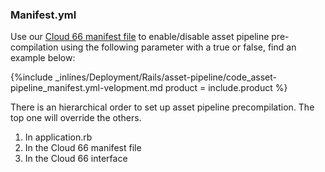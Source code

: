<!--  usedin: [ _rails/deployment/asset-pipeline.md] -->


### Manifest.yml

Use our [Cloud 66 manifest file](/building-your-stack/getting-started-with-manifest-files) to enable/disable asset pipeline pre-compilation using the following parameter with a true or false, find 
an example
 below:



{%include _inlines/Deployment/Rails/asset-pipeline/code_asset-pipeline_manifest.yml-velopment.md  product = include.product %}




There is an hierarchical order to set up asset pipeline precompilation. The top one will override the others.

1.  In application.rb
2.  In the Cloud 66 manifest file
3.  In the Cloud 66 interface

